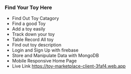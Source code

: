 ### Find Your Toy Here
* Find Out Toy Catagory
* Find a good Toy
* Add a toy easily
* Track down your toy
* Table Record All toy
* Find out toy description
* Login and Sign Up with firebase
* Store and Manipulate Data with MongoDB
* Mobile Responsive Home Page
* Live Link  https://toy-marketplace-client-3faf4.web.app